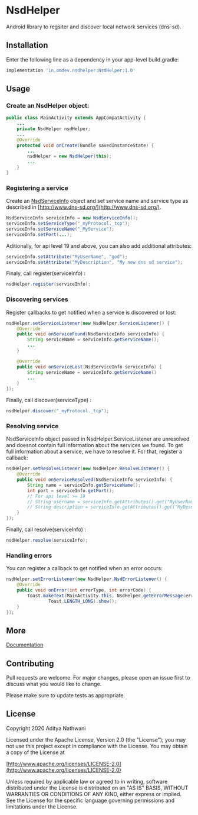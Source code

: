 # NsdHelper

Android library to regsiter and discover local network services (dns-sd).

## Installation

Enter the following line as a dependency in your app-level build.gradle:

```gradle
implementation 'in.omdev.nsdhelper:NsdHelper:1.0'
```

## Usage

### Create an NsdHelper object:

```java
public class MainActivity extends AppCompatActivity {
    ...
    private NsdHelper nsdHelper;
    ...
    @Override
    protected void onCreate(Bundle savedInstanceState) {
        ...
        nsdHelper = new NsdHelper(this);
        ...
    }
}
```

### Registering a service

Create an [NsdServiceInfo](https://developer.android.com/reference/android/net/nsd/NsdServiceInfo) object and set service name and service type as described in [http://www.dns-sd.org/](http://www.dns-sd.org/).

```java
NsdServiceInfo serviceInfo = new NsdServiceInfo();
serviceInfo.setServiceType("_myProtocol._tcp");
serviceInfo.setServiceName("_MyService");
serviceInfo.setPort(...);
```

Aditionally, for api level 19 and above, you can also add additional attributes:

```java
serviceInfo.setAttribute("MyUserName", "god");
serviceInfo.setAttribute("MyDescription", "My new dns sd service");
```

Finaly, call register(serviceInfo) :

```java
nsdHelper.register(serviceInfo);
```

### Discovering services

Register callbacks to get notified when a service is discovered or lost:

```java
nsdHelper.setServiceListener(new NsdHelper.ServiceListener() {
    @Override
    public void onServiceFound(NsdServiceInfo serviceInfo) {
        String serviceName = serviceInfo.getServiceName();
        ...
    }

    @Override
    public void onServiceLost(NsdServiceInfo serviceInfo) {
        String serviceName = serviceInfo.getServiceName()
        ...
    }
});
```

Finally, call discover(serviceType) :

```java
nsdHelper.discover("_myProtocol._tcp");
```

### Resolving service

NsdServiceInfo object passed in NsdHelper.ServiceListener are unresolved and doesnot contain full information about the services we found. To get full information about a service, we have to resolve it. For that, register a callback:

```java
nsdHelper.setResolveListener(new NsdHelper.ResolveListener() {
    @Override
    public void onServiceResolved(NsdServiceInfo serviceInfo) {
        String name = serviceInfo.getServiceName();
        int port = serviceInfo.getPort();
        // For api level >= 19
        // String username = serviceInfo.getAttributes().get("MyUserName");
        // String description = serviceInfo.getAttributes().get("MyDescription");
    }
});
```

Finally, call resolve(serviceInfo) :

```java
nsdHelper.resolve(serviceInfo);
```

### Handling errors

You can register a callback to get notified when an error occurs:

```java
nsdHelper.setErrorListener(new NsdHelper.NsdErrorListener() {
    @Override
    public void onError(int errorType, int errorCode) {
        Toast.makeText(MainActivity.this, NsdHelper.getErrorMessage(errorCode),
                Toast.LENGTH_LONG).show();
    }
});
```

## More

[Documentation](https://aditya4447.github.io/NsdHelper/)


## Contributing
Pull requests are welcome. For major changes, please open an issue first to discuss what you would like to change.

Please make sure to update tests as appropriate.

## License
Copyright 2020 Aditya Nathwani

Licensed under the Apache License, Version 2.0 (the "License");
you may not use this project except in compliance with the License.
You may obtain a copy of the License at

[http://www.apache.org/licenses/LICENSE-2.0](http://www.apache.org/licenses/LICENSE-2.0)

Unless required by applicable law or agreed to in writing, software
distributed under the License is distributed on an "AS IS" BASIS,
WITHOUT WARRANTIES OR CONDITIONS OF ANY KIND, either express or implied.
See the License for the specific language governing permissions and
limitations under the License.